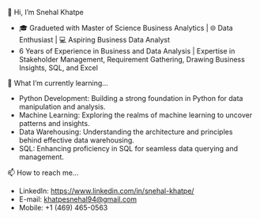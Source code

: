 👋 Hi, I’m Snehal Khatpe
- 🎓 Gradueted with Master of Science Business Analytics | 🌐 Data Enthusiast | 💻 Aspiring Business Data Analyst
- 6 Years of Experience in Business and Data Analysis | Expertise in Stakeholder Management, Requirement Gathering, Drawing Business Insights, SQL, and Excel
  
🌱 What I’m currently learning...
- Python Development: Building a strong foundation in Python for data manipulation and analysis.
- Machine Learning: Exploring the realms of machine learning to uncover patterns and insights.
- Data Warehousing: Understanding the architecture and principles behind effective data warehousing.
- SQL: Enhancing proficiency in SQL for seamless data querying and management.

📫 How to reach me...
-  LinkedIn: https://www.linkedin.com/in/snehal-khatpe/
-  E-mail: khatpesnehal94@gmail.com
-  Mobile: +1 (469) 465-0563

<!---
Snehal-Khatpe/Snehal-Khatpe is a ✨ special ✨ repository because its `README.md` (this file) appears on your GitHub profile.
You can click the Preview link to take a look at your changes.
--->
